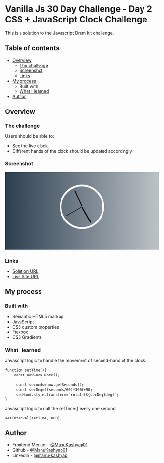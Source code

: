 # Vanilla Js 30 Day Challenge - Day 2 CSS + JavaScript Clock Challenge

This is a solution to the Javascript Drum kit challenge.

## Table of contents

- [Overview](#overview)
  - [The challenge](#the-challenge)
  - [Screenshot](#screenshot)
  - [Links](#links)
- [My process](#my-process)
  - [Built with](#built-with)
  - [What I learned](#what-i-learned)
- [Author](#author)

## Overview

### The challenge

Users should be able to:

- See the live clock
- Different hands of the clock should be updated accordingly

### Screenshot

![](./screenshot.png)

### Links

- [Solution URL](https://github.com/ManuKashyap01/Vanilla-JS-30-Day-Challenge)
- [Live Site URL](https://day-2-css-clock.netlify.app/)

## My process

### Built with

- Semantic HTML5 markup
- JavaScript
- CSS custom properties
- Flexbox
- CSS Gradients


### What I learned

Javascript logic to handle the movement of second-hand of the clock:

```
function setTime(){
    const now=new Date();

     const seconds=now.getSeconds();
     const secDeg=((seconds/60)*360)+90;
     secHand.style.transform=`rotate(${secDeg}deg)`;
}
```

Javascript logic to call the setTime() every one second
```
setInterval(setTime,1000);
```

## Author

- Frontend Mentor - [@ManuKashyap01](https://www.frontendmentor.io/profile/ManuKashyap01)
- Github - [@ManuKashyap01](https://github.com/ManuKashyap01)
- Linkedin - [@manu-kashyap](https://www.linkedin.com/in/manu-kashyap/)
